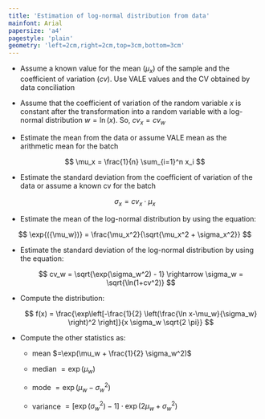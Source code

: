 ```yaml
---
title: 'Estimation of log-normal distribution from data'
mainfont: Arial
papersize: 'a4'
pagestyle: 'plain'
geometry: 'left=2cm,right=2cm,top=3cm,bottom=3cm'
---
```

* Assume a known value for the mean ($\mu_x$) of the sample and the coefficient of variation ($cv$). Use VALE values and the CV obtained by data conciliation

* Assume that the coefficient of variation of the random variable $x$ is constant after the transformation into a random variable with a log-normal distribution $w=\ln (x)$. So, $cv_x = cv_w$

* Estimate the mean from the data or assume VALE mean as the arithmetic mean for the batch

$$
\mu_x = \frac{1}{n} \sum_{i=1}^n x_i
$$

* Estimate the standard deviation from the coefficient of variation of the data or assume a known cv for the batch

$$
\sigma_x = cv_x \cdot \mu_x
$$

* Estimate the mean of the log-normal distribution by using the equation:

$$
\exp{({\mu_w})} = \frac{\mu_x^2}{\sqrt{\mu_x^2 + \sigma_x^2}}
$$

* Estimate the standard deviation of the log-normal distribution by using the equation:
  
  $$
  cv_w = \sqrt{\exp(\sigma_w^2) - 1} \rightarrow \sigma_w = \sqrt{\ln(1+cv^2)}
  $$

* Compute the distribution:
  
  $$
  f(x) = \frac{\exp\left[-\frac{1}{2} \left(\frac{\ln x-\mu_w}{\sigma_w} \right)^2 \right]}{x \sigma_w \sqrt{2 \pi}}
  $$

* Compute the other statistics as:
  
  * mean $=\exp(\mu_w + \frac{1}{2} \sigma_w^2)$
  
  * median $= \exp(\mu_w)$
  
  * mode $=\exp(\mu_w - \sigma_w^2)$
  
  * variance $= \left[\exp(\sigma_w^2) -1 \right]\cdot \exp(2\mu_w + \sigma_w^2)$




